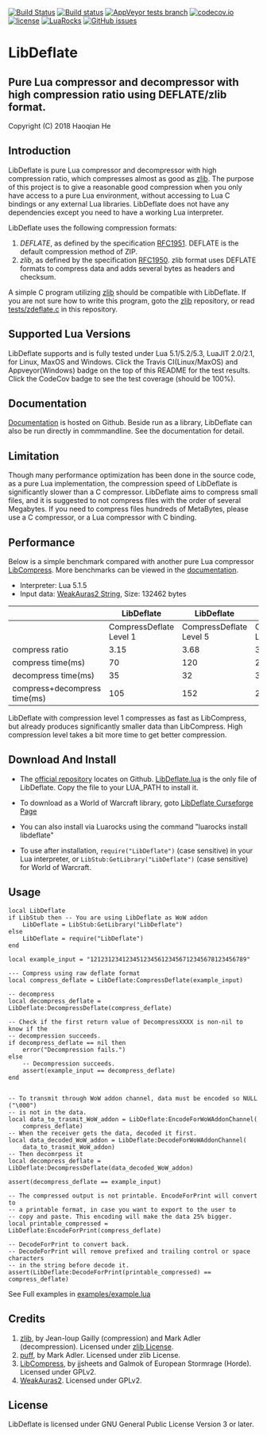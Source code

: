 [![Build Status](https://www.travis-ci.org/SafeteeWoW/LibDeflate.svg?branch=master)](https://www.travis-ci.org/SafeteeWoW/LibDeflate)
[![Build status](https://ci.appveyor.com/api/projects/status/owdccv4jrc0g1s2x/branch/master?svg=true&passingText=Windows%20Build%20passing&failingText=Windows%20Build%20failing)](https://ci.appveyor.com/project/SafeteeWoW/libdeflate/branch/master)
[![AppVeyor tests branch](https://img.shields.io/appveyor/tests/SafeteeWoW/LibDeflate/master.svg)](https://ci.appveyor.com/project/SafeteeWoW/libdeflate/branch/master)
[![codecov.io](http://codecov.io/github/safeteeWoW/LibDeflate/branch/master/graphs/badge.svg)](http://codecov.io/github/safeteeWoW/LibDeflate)
[![license](https://img.shields.io/github/license/SafeteeWoW/LibDeflate.svg)](LICENSE.txt)
[![LuaRocks](https://img.shields.io/luarocks/v/SafeteeWoW/libdeflate.svg)](http://luarocks.org/modules/SafeteeWoW/libdeflate)
[![GitHub issues](https://img.shields.io/github/issues/SafeteeWoW/LibDeflate.svg)](https://github.com/SafeteeWoW/LibDeflate/issues)

# LibDeflate
## Pure Lua compressor and decompressor with high compression ratio using DEFLATE/zlib format.

Copyright (C) 2018 Haoqian He

## Introduction
LibDeflate is pure Lua compressor and decompressor with high compression ratio,
which compresses almost as good as [zlib](https://github.com/madler/zlib). The
purpose of this project is to give a reasonable good compression when you only
have access to a pure Lua environment, without accessing to Lua C bindings or
any external Lua libraries. LibDeflate does not have any dependencies except you
need to have a working Lua interpreter.

LibDeflate uses the following compression formats:
1. *DEFLATE*, as defined by the specification
[RFC1951](https://tools.ietf.org/html/rfc1951). DEFLATE is the default compression method of ZIP.
2.  *zlib*, as defined by the specification
[RFC1950](https://tools.ietf.org/html/rfc1950).
zlib format uses DEFLATE formats to compress data and adds several bytes as
headers and checksum.

A simple C program utilizing [zlib](https://github.com/madler/zlib) should be
compatible with LibDeflate. If you are not sure how to write this program,
goto the [zlib](https://github.com/madler/zlib) repository, or read
[tests/zdeflate.c](https://github.com/SafeteeWoW/LibDeflate/blob/master/tests/zdeflate.c) in this repository.

## Supported Lua Versions
LibDeflate supports and is fully tested under Lua 5.1/5.2/5.3, LuaJIT 2.0/2.1,
for Linux, MaxOS and Windows. Click the Travis CI(Linux/MaxOS) and
Appveyor(Windows) badge on the top of this README for the test results. Click
the CodeCov badge to see the test coverage (should be 100%).

## Documentation
[Documentation](https://safeteewow.github.io/LibDeflate/source/LibDeflate.lua.html) is hosted on Github.
Beside run as a library, LibDeflate can also be run directly in commmandline.
See the documentation for detail.

## Limitation
Though many performance optimization has been done in the source code, as a
pure Lua implementation, the compression speed of LibDeflate is significantly
slower than a C compressor. LibDeflate aims to compress small files, and it is
suggested to not compress files with the order of several Megabytes. If you
need to compress files hundreds of MetaBytes, please use a C compressor, or a
Lua compressor with C binding.

## Performance
Below is a simple benchmark compared with another pure Lua compressor [LibCompress](https://www.wowace.com/projects/libcompress).
More benchmarks can be viewed in the [documentation](https://safeteewow.github.io/LibDeflate/topics/benchmark.md.html).

+ Interpreter: Lua 5.1.5
+ Input data: [WeakAuras2 String](https://raw.githubusercontent.com/SafeteeWoW/LibDeflate/master/tests/data/warlockWeakAuras.txt), Size: 132462 bytes

<table>
<thead>
<tr>
<th></th>
<th>LibDeflate</th>
<th>LibDeflate</th>
<th>LibDeflate</th>
<th>LibCompress</th>
<th>LibCompress</th>
<th>LibCompress</th>
</tr>
</thead>
<tbody>
<tr>
<td></td>
<td>CompressDeflate Level 1</td>
<td>CompressDeflate Level 5</td>
<td>CompressDeflate Level 8</td>
<td>Compress</td>
<td>CompressLZW</td>
<td>CompressHuffman</td>
</tr>
<tr>
<td>compress ratio</td>
<td>3.15</td>
<td>3.68</td>
<td>3.71</td>
<td>1.36</td>
<td>1.20</td>
<td>1.36</td>
</tr>
<tr>
<td>compress time(ms)</td>
<td>70</td>
<td>120</td>
<td>200</td>
<td>127</td>
<td>58</td>
<td>64</td>
</tr>
<tr>
<td>decompress time(ms)</td>
<td>35</td>
<td>32</td>
<td>32</td>
<td>62</td>
<td>36</td>
<td>62</td>
</tr>
<tr>
<td>compress+decompress time(ms)</td>
<td>105</td>
<td>152</td>
<td>232</td>
<td>189</td>
<td>94</td>
<td>126</td>
</tr>
</tbody>
</table>


LibDeflate with compression level 1 compresses as fast as LibCompress, but already produces significantly smaller data than LibCompress. High compression level takes a bit more time to get better compression.

## Download And Install

+ The [official repository](https://github.com/SafeteeWoW/LibDeflate) locates on Github.
[LibDeflate.lua](https://github.com/SafeteeWoW/LibDeflate/blob/master/LibDeflate.lua) is the only file of LibDeflate. Copy the file
to your LUA_PATH to install it.

+ To download as a World of Warcraft library, goto [LibDeflate Curseforge Page](https://wow.curseforge.com/projects/libdeflate)

+ You can also install via Luarocks using the command "luarocks install libdeflate"

+ To use after installation, ```require("LibDeflate")``` (case sensitive) in your Lua interpreter,
or ```LibStub:GetLibrary("LibDeflate")``` (case sensitive) for World of Warcraft.


## Usage
```
local LibDeflate
if LibStub then -- You are using LibDeflate as WoW addon
	LibDeflate = LibStub:GetLibrary("LibDeflate")
else
	LibDeflate = require("LibDeflate")
end

local example_input = "12123123412345123456123456712345678123456789"

--- Compress using raw deflate format
local compress_deflate = LibDeflate:CompressDeflate(example_input)

-- decompress
local decompress_deflate = LibDeflate:DecompressDeflate(compress_deflate)

-- Check if the first return value of DecompressXXXX is non-nil to know if the
-- decompression succeeds.
if decompress_deflate == nil then
	error("Decompression fails.")
else
	-- Decompression succeeds.
	assert(example_input == decompress_deflate)
end


-- To transmit through WoW addon channel, data must be encoded so NULL ("\000")
-- is not in the data.
local data_to_trasmit_WoW_addon = LibDeflate:EncodeForWoWAddonChannel(
	compress_deflate)
-- When the receiver gets the data, decoded it first.
local data_decoded_WoW_addon = LibDeflate:DecodeForWoWAddonChannel(
	data_to_trasmit_WoW_addon)
-- Then decomrpess it
local decompress_deflate = LibDeflate:DecompressDeflate(data_decoded_WoW_addon)

assert(decompress_deflate == example_input)

-- The compressed output is not printable. EncodeForPrint will convert to
-- a printable format, in case you want to export to the user to
-- copy and paste. This encoding will make the data 25% bigger.
local printable_compressed = LibDeflate:EncodeForPrint(compress_deflate)

-- DecodeForPrint to convert back.
-- DecodeForPrint will remove prefixed and trailing control or space characters
-- in the string before decode it.
assert(LibDeflate:DecodeForPrint(printable_compressed) == compress_deflate)
```
See Full examples in [examples/example.lua](https://github.com/SafeteeWoW/LibDeflate/blob/master/examples/example.lua)

## Credits

1. [zlib](http://www.zlib.net), by Jean-loup Gailly (compression) and Mark Adler (decompression). Licensed under [zlib License](http://www.zlib.net/zlib_license.html).
2. [puff](https://github.com/madler/zlib/tree/master/contrib/puff), by Mark Adler. Licensed under zlib License.
3. [LibCompress](https://www.wowace.com/projects/libcompress), by jjsheets and Galmok of European Stormrage (Horde). Licensed under GPLv2.
4. [WeakAuras2](https://github.com/WeakAuras/WeakAuras2). Licensed under GPLv2.

## License
LibDeflate is licensed under GNU General Public License Version 3 or later.
